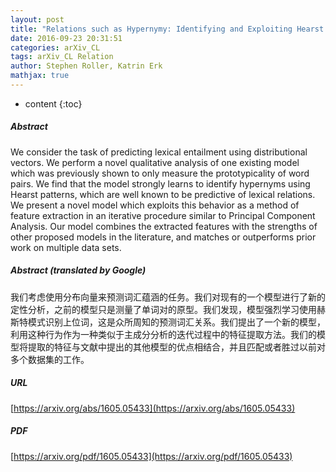 ```yaml
---
layout: post
title: "Relations such as Hypernymy: Identifying and Exploiting Hearst Patterns in Distributional Vectors for Lexical Entailment"
date: 2016-09-23 20:31:51
categories: arXiv_CL
tags: arXiv_CL Relation
author: Stephen Roller, Katrin Erk
mathjax: true
---
```


* content
{:toc}

##### Abstract
We consider the task of predicting lexical entailment using distributional vectors. We perform a novel qualitative analysis of one existing model which was previously shown to only measure the prototypicality of word pairs. We find that the model strongly learns to identify hypernyms using Hearst patterns, which are well known to be predictive of lexical relations. We present a novel model which exploits this behavior as a method of feature extraction in an iterative procedure similar to Principal Component Analysis. Our model combines the extracted features with the strengths of other proposed models in the literature, and matches or outperforms prior work on multiple data sets.

##### Abstract (translated by Google)
我们考虑使用分布向量来预测词汇蕴涵的任务。我们对现有的一个模型进行了新的定性分析，之前的模型只是测量了单词对的原型。我们发现，模型强烈学习使用赫斯特模式识别上位词，这是众所周知的预测词汇关系。我们提出了一个新的模型，利用这种行为作为一种类似于主成分分析的迭代过程中的特征提取方法。我们的模型将提取的特征与文献中提出的其他模型的优点相结合，并且匹配或者胜过以前对多个数据集的工作。

##### URL
[https://arxiv.org/abs/1605.05433](https://arxiv.org/abs/1605.05433)

##### PDF
[https://arxiv.org/pdf/1605.05433](https://arxiv.org/pdf/1605.05433)

